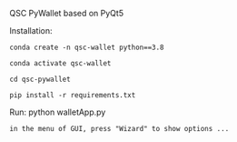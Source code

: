 
QSC PyWallet based on PyQt5

Installation:

    conda create -n qsc-wallet python==3.8

    conda activate qsc-wallet

    cd qsc-pywallet

    pip install -r requirements.txt
    

Run:
    python walletApp.py

    in the menu of GUI, press "Wizard" to show options ...




